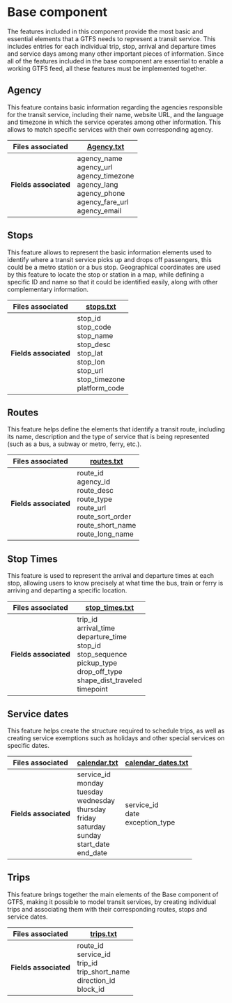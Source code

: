 # Base component
The features included in this component provide the most basic and essential elements that a GTFS needs to represent a transit service. This includes entries for each individual trip, stop, arrival and departure times and service days among many other important pieces of information. Since all of the features included in the base component are essential to enable a working GTFS feed, all these features must be implemented together.

## Agency

<div class="grid" markdown>

This feature contains basic information regarding the agencies responsible for the transit service, including their name, website URL, and the language and timezone in which the service operates among other information. This allows to match specific services with their own corresponding agency.

| Files associated      | [Agency.txt](/schedule/reference/#agencytxt)                                                                                                     |
|-----------------------|----------------------------------------------------------------------------------------------------------------|
| **Fields associated** | agency_name<br>agency_url<br>agency_timezone<br>agency_lang<br>agency_phone<br>agency_fare_url<br>agency_email |

</div>

## Stops

<div class="grid" markdown>
This feature allows to represent the basic information elements used to identify where a transit service picks up and drops off passengers, this could be a metro station or a bus stop. Geographical coordinates are used by this feature to locate the stop or station in a map, while defining a specific ID and name so that it could be identified easily, along with other complementary information.


| Files associated      | [stops.txt](/schedule/reference/#stopstxt)                                                                                                            |
|-----------------------|----------------------------------------------------------------------------------------------------------------------|
| **Fields associated** | stop_id<br>stop_code<br>stop_name<br>stop_desc<br>stop_lat<br>stop_lon<br>stop_url<br>stop_timezone<br>platform_code |

</div>

## Routes

<div class="grid" markdown>
This feature helps define the elements that identify a transit route, including its name, description and the type of service that is being represented (such as a bus, a subway or metro, ferry, etc.).

| Files associated      | [routes.txt](/schedule/reference/#routestxt)                                                                                                                |
|-----------------------|---------------------------------------------------------------------------------------------------------------------------|
| **Fields associated** | route_id<br>agency_id<br>route_desc<br>route_type<br>route_url<br>route_sort_order<br>route_short_name<br>route_long_name |

</div>

## Stop Times

<div class="grid" markdown>
This feature is used to represent the arrival and departure times at each stop, allowing users to know precisely at what time the bus, train or ferry is arriving and departing a specific location.

| Files associated      | [stop_times.txt](/schedule/reference/#stop_timestxt)                                                                                                                            |
|-----------------------|-------------------------------------------------------------------------------------------------------------------------------------------|
| **Fields associated** | trip_id<br>arrival_time<br>departure_time<br>stop_id<br>stop_sequence<br>pickup_type<br>drop_off_type<br>shape_dist_traveled<br>timepoint |

</div>

## Service dates

<div class="grid" markdown>
This feature helps create the structure required to schedule trips, as well as creating service exemptions such as holidays and other special services on specific dates.


| Files associated      | [calendar.txt](/schedule/reference/#calendartxt)                                                                                                       | [calendar_dates.txt](/schedule/reference/#calendar_datestxt)                   |
|-----------------------|--------------------------------------------------------------------------------------------------------------------|--------------------------------------|
| **Fields associated** | service_id<br>monday<br>tuesday<br>wednesday<br>thursday<br>friday<br>saturday<br>sunday<br>start_date<br>end_date | service_id<br>date<br>exception_type |

</div>

## Trips

<div class="grid" markdown>
This feature brings together the main elements of the Base component of GTFS, making it possible to model transit services, by creating individual trips and associating them with their corresponding routes, stops and service dates.


| Files associated      | [trips.txt](/schedule/reference/#tripstxt)                                       |
|-----------------------|----------------------------------------------------------------------------------|
| **Fields associated** | route_id<br>service_id<br>trip_id<br>trip_short_name<br>direction_id<br>block_id |

</div>